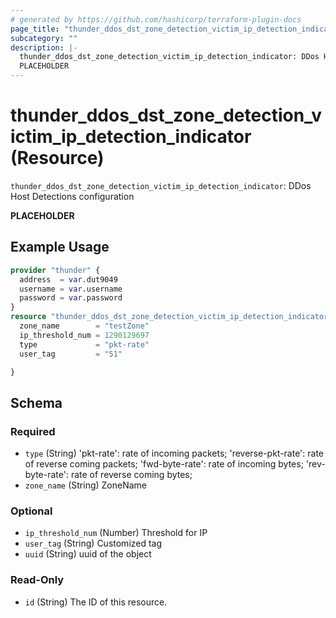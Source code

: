 ```yaml
---
# generated by https://github.com/hashicorp/terraform-plugin-docs
page_title: "thunder_ddos_dst_zone_detection_victim_ip_detection_indicator Resource - terraform-provider-thunder"
subcategory: ""
description: |-
  thunder_ddos_dst_zone_detection_victim_ip_detection_indicator: DDos Host Detections configuration
  PLACEHOLDER
---
```


# thunder_ddos_dst_zone_detection_victim_ip_detection_indicator (Resource)

`thunder_ddos_dst_zone_detection_victim_ip_detection_indicator`: DDos Host Detections configuration

__PLACEHOLDER__

## Example Usage

```terraform
provider "thunder" {
  address  = var.dut9049
  username = var.username
  password = var.password
}
resource "thunder_ddos_dst_zone_detection_victim_ip_detection_indicator" "thunder_ddos_dst_zone_detection_victim_ip_detection_indicator" {
  zone_name        = "testZone"
  ip_threshold_num = 1290129697
  type             = "pkt-rate"
  user_tag         = "51"

}
```

<!-- schema generated by tfplugindocs -->
## Schema

### Required

- `type` (String) 'pkt-rate': rate of incoming packets; 'reverse-pkt-rate': rate of reverse coming packets; 'fwd-byte-rate': rate of incoming bytes; 'rev-byte-rate': rate of reverse coming bytes;
- `zone_name` (String) ZoneName

### Optional

- `ip_threshold_num` (Number) Threshold for IP
- `user_tag` (String) Customized tag
- `uuid` (String) uuid of the object

### Read-Only

- `id` (String) The ID of this resource.


